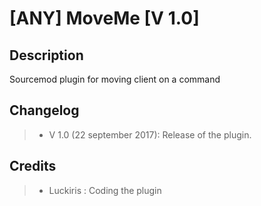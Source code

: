 [ANY] MoveMe [V 1.0]
===================

Description
-------------
Sourcemod plugin for moving client on a command

Changelog
-------------
> - V 1.0 (22 september 2017): Release of the plugin.

Credits
-------------
> - Luckiris : Coding the plugin
